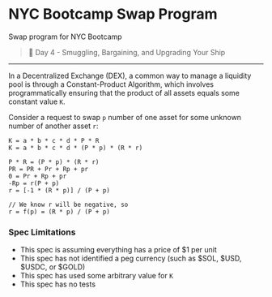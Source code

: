 # NYC Bootcamp Swap Program
Swap program for NYC Bootcamp

> 💎 Day 4 - Smuggling, Bargaining, and Upgrading Your Ship

---

In a Decentralized Exchange (DEX), a common way to manage a liquidity pool is through a Constant-Product Algorithm, which involves programmatically ensuring that the product of all assets equals some constant value `K`.  

Consider a request to swap `p` number of one asset for some unknown number of another asset `r`:
```
K = a * b * c * d * P * R
K = a * b * c * d * (P * p) * (R * r)

P * R = (P * p) * (R * r)
PR = PR + Pr + Rp + pr
0 = Pr + Rp + pr
-Rp = r(P + p)
r = [-1 * (R * p)] / (P + p)

// We know r will be negative, so
r = f(p) = (R * p) / (P + p)
```

### Spec Limitations
* This spec is assuming everything has a price of $1 per unit
* This spec has not identified a peg currency (such as $SOL, $USD, $USDC, or $GOLD)
* This spec has used some arbitrary value for `K`
* This spec has no tests